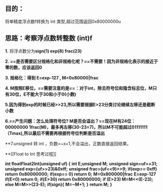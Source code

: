 ## 目的：
将单精度浮点数f转换为 int 类型,超过范围返回0x80000000u

## 思路：考察浮点数转整数 (int)f

**1.** 将浮点数分为**sign(1) exp(8) frac(23)**

**2. ==是否需要区分规格化和非规格化呢？==不需要！因为非规格化表示的接近于零的数，应该返回0**

**3. 规格化：得到 E=exp-127 , M=0x80000|frac**

**4. M按照E移位，==需要注意的是==：对于int，除去符号位和隐含标志位，M只有30位，E不能大于30和小于0(小数)**

**5.因为得到exp的时候已经>>23,所以需要根据E>23分类讨论继续左移还是截断小数**

**6.==产生问题：怎么处理符号位? M是否会溢出？==现在M有24位：00000000 1frac(M)，最多再左移(30-23=7)，所以M不可能超过01111111（Tmax),所以最后不需要再根据符号位判断是否溢出**

**7.unsigned 转 int ，负数=~x+1,不会溢出，正数直接返回结果。

**[[Float to Int 思考过程]]

**int floatFloat2Int(unsigned uf) {**
	**int E;unsigned M;**
	**unsigned sign=uf>>31;**
	**unsigned exp=(uf>>23)&0xff;**
	**unsigned frac=(uf<<9)>>9;**
	**if(exp== 0xff) return 0x80000000;**
	**if(exp== 0) return 0;**
	**M=0x800000|frac**
	**E=exp-127**
	**if(E<0) return 0;**
	**if(E>30) return 0x80000000;**
	**if (E>23) M=M<<(E-23);**
	**else M=M>>(23-E);**
	**if(sign){**
		**M=~M+1;**
	**}**
	**return M;**
**}**

